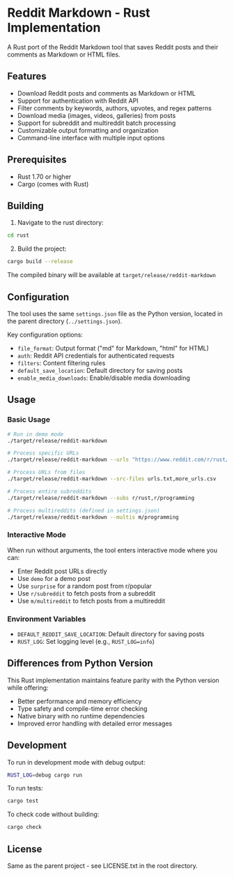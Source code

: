 # Reddit Markdown - Rust Implementation

A Rust port of the Reddit Markdown tool that saves Reddit posts and their comments as Markdown or HTML files.

## Features

- Download Reddit posts and comments as Markdown or HTML
- Support for authentication with Reddit API
- Filter comments by keywords, authors, upvotes, and regex patterns
- Download media (images, videos, galleries) from posts
- Support for subreddit and multireddit batch processing
- Customizable output formatting and organization
- Command-line interface with multiple input options

## Prerequisites

- Rust 1.70 or higher
- Cargo (comes with Rust)

## Building

1. Navigate to the rust directory:
```bash
cd rust
```

2. Build the project:
```bash
cargo build --release
```

The compiled binary will be available at `target/release/reddit-markdown`

## Configuration

The tool uses the same `settings.json` file as the Python version, located in the parent directory (`../settings.json`).

Key configuration options:
- `file_format`: Output format ("md" for Markdown, "html" for HTML)
- `auth`: Reddit API credentials for authenticated requests
- `filters`: Content filtering rules
- `default_save_location`: Default directory for saving posts
- `enable_media_downloads`: Enable/disable media downloading

## Usage

### Basic Usage

```bash
# Run in demo mode
./target/release/reddit-markdown

# Process specific URLs
./target/release/reddit-markdown --urls "https://www.reddit.com/r/rust/comments/..."

# Process URLs from files
./target/release/reddit-markdown --src-files urls.txt,more_urls.csv

# Process entire subreddits
./target/release/reddit-markdown --subs r/rust,r/programming

# Process multireddits (defined in settings.json)
./target/release/reddit-markdown --multis m/programming
```

### Interactive Mode

When run without arguments, the tool enters interactive mode where you can:
- Enter Reddit post URLs directly
- Use `demo` for a demo post
- Use `surprise` for a random post from r/popular
- Use `r/subreddit` to fetch posts from a subreddit
- Use `m/multireddit` to fetch posts from a multireddit

### Environment Variables

- `DEFAULT_REDDIT_SAVE_LOCATION`: Default directory for saving posts
- `RUST_LOG`: Set logging level (e.g., `RUST_LOG=info`)

## Differences from Python Version

This Rust implementation maintains feature parity with the Python version while offering:
- Better performance and memory efficiency
- Type safety and compile-time error checking
- Native binary with no runtime dependencies
- Improved error handling with detailed error messages

## Development

To run in development mode with debug output:
```bash
RUST_LOG=debug cargo run
```

To run tests:
```bash
cargo test
```

To check code without building:
```bash
cargo check
```

## License

Same as the parent project - see LICENSE.txt in the root directory.